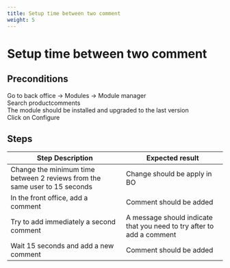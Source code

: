```yaml
---
title: Setup time between two comment
weight: 5
---
```


# Setup time between two comment

## Preconditions

Go to back office -> Modules -> Module manager<br />
Search productcomments<br />
The module should be installed and upgraded to the last version<br />
Click on Configure
## Steps
| Step Description | Expected result |
| ----- | ----- |
| Change the minimum time between 2 reviews from the same user to 15 seconds | Change should be apply in BO |
| In the front office, add a comment | Comment should be added |
| Try to add immediately a second comment  | A message should indicate that you need to try after to add a comment |
| Wait 15 seconds and add a new comment | Comment should be added |
